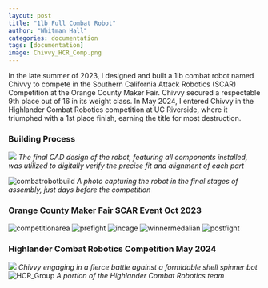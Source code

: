 ```yaml
---
layout: post
title: "1lb Full Combat Robot"
author: "Whitman Hall"
categories: documentation
tags: [documentation]
image: Chivvy_HCR_Comp.png
---
```

In the late summer of 2023, I designed and built a 1lb combat robot named Chivvy to compete in the Southern California Attack Robotics (SCAR) Competition at the Orange County Maker Fair. Chivvy secured a respectable 9th place out of 16 in its weight class. In May 2024, I entered Chivvy in the Highlander Combat Robotics competition at UC Riverside, where it triumphed with a 1st place finish, earning the title for most destruction.

### Building Process
![](/assets/img/combatrobotdesign.PNG)
*The final CAD design of the robot, featuring all components installed, was utilized to digitally verify the precise fit and alignment of each part*

![combatrobotbuild](/assets/img/combatrobotbuild.jpg)
*A photo capturing the robot in the final stages of assembly, just days before the competition*

### Orange County Maker Fair SCAR Event Oct 2023
![competitionarea](/assets/img/competitionarea.jpg)
![prefight](/assets/img/combatrobotprefight.jpg)
![incage](/assets/img/robotincage.jpg)
![winnermedalian](/assets/img/winnersmedalian.jpg)
![postfight](/assets/img/combatrobotpostfight.jpg)

### Highlander Combat Robotics Competition May 2024
![](/assets/img/UCRCombatRobotArenacrop.jpg)
*Chivvy engaging in a fierce battle against a formidable shell spinner bot*
![HCR_Group](/assets/img/HCR_Group.png)
*A portion of the Highlander Combat Robotics team*